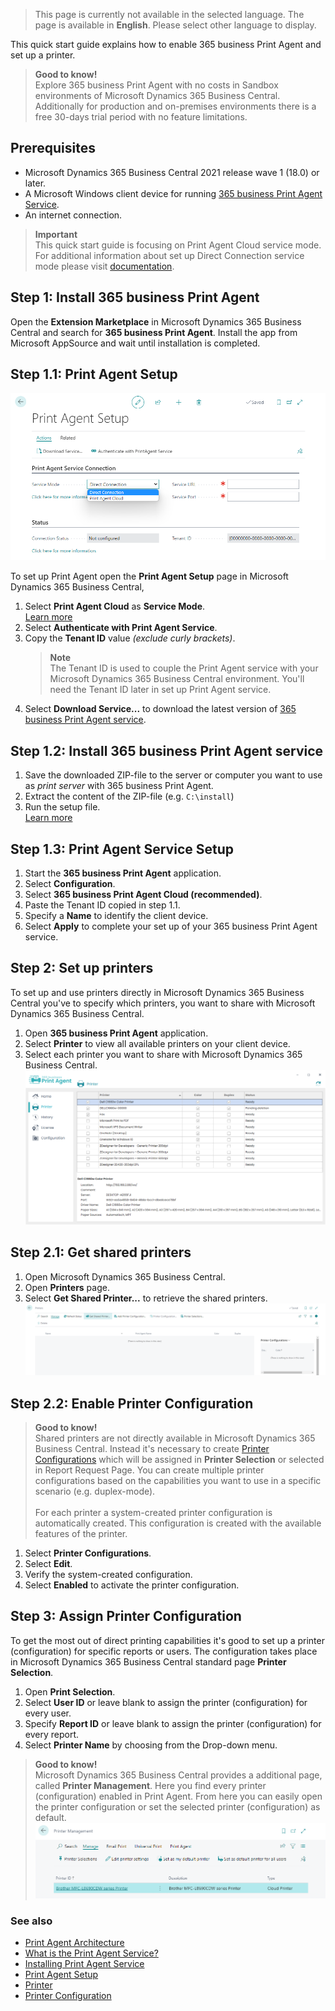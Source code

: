 > This page is currently not available in the selected language. The page is available in **English**. Please select other language to display.

This quick start guide explains how to enable 365 business Print Agent and set up a printer.

> **Good to know!**<br>Explore 365 business Print Agent with no costs in Sandbox environments of Microsoft Dynamics 365 Business Central. Additionally for production and on-premises environments there is a free 30-days trial period with no feature limitations.

## Prerequisites

 - Microsoft Dynamics 365 Business Central 2021 release wave 1 (18.0) or later.
 - A Microsoft Windows client device for running [365 business Print Agent Service](../print-agent-client-whatis).
 - An internet connection.

> **Important**<br>This quick start guide is focusing on Print Agent Cloud service mode.<br>For additional information about set up Direct Connection service mode please visit [documentation](../setup/).

## Step 1: Install 365 business Print Agent

Open the **Extension Marketplace** in Microsoft Dynamics 365 Business Central and search for **365 business Print Agent**.
Install the app from Microsoft AppSource and wait until installation is completed.

## Step 1.1: Print Agent Setup

![Print Agent Setup](/assets/images/365-business-print-agent/e8147ed3f3a4ba5810c3843510ab68734ce904d7857a0f0b3c60b90851aeae41.png)  

To set up Print Agent open the **Print Agent Setup** page in Microsoft Dynamics 365 Business Central,

 1. Select **Print Agent Cloud** as **Service Mode**.<br>[Learn more](../print-agent-whatis/#architecture)
 2. Select **Authenticate with Print Agent Service**.
 3. Copy the **Tenant ID** value _(exclude curly brackets)_.
    > **Note**<br>The Tenant ID is used to couple the Print Agent service with your Microsoft Dynamics 365 Business Central environment. You'll need the Tenant ID later in set up Print Agent service.
 4. Select **Download Service...** to download the latest version of [365 business Print Agent service](../print-agent-client-whatis/).

## Step 1.2: Install 365 business Print Agent service

 1. Save the downloaded ZIP-file to the server or computer you want to use as _print server_ with 365 business Print Agent.
 2. Extract the content of the ZIP-file (e.g. `C:\install`)
 3. Run the setup file.<br>[Learn more](../print-agent-service-installation/)

## Step 1.3: Print Agent Service Setup

 1. Start the **365 business Print Agent** application.
 2. Select **Configuration**.
 3. Select **365 business Print Agent Cloud (recommended)**.
 4. Paste the Tenant ID copied in step 1.1.
 5. Specify a **Name** to identify the client device.
 6. Select **Apply** to complete your set up of your 365 business Print Agent service.

## Step 2: Set up printers

To set up and use printers directly in Microsoft Dynamics 365 Business Central you've to specify which printers, you want to share with Microsoft Dynamics 365 Business Central.

 1. Open **365 business Print Agent** application.
 2. Select **Printer** to view all available printers on your client device.
 3. Select each printer you want to share with Microsoft Dynamics 365 Business Central.
    ![Shared Printer](/assets/images/365-business-print-agent/ad01eb85658694c75716cb5dbce514bd3763fb94b48e505c0288c2bcf8638737.png)  

## Step 2.1: Get shared printers

 1. Open Microsoft Dynamics 365 Business Central.
 2. Open **Printers** page.
 3. Select **Get Shared Printer...** to retrieve the shared printers.
    ![Printers page actions](/assets/images/365-business-print-agent/567d50c1f1eb153215a9880611e4bf22f762cf6e6899086d80325209fc99ce9a.png)

## Step 2.2: Enable Printer Configuration

> **Good to know!**<br>Shared printers are not directly available in Microsoft Dynamics 365 Business Central. Instead it's necessary to create [Printer Configurations](../printer-configuration/) which will be assigned in **Printer Selection** or selected in Report Request Page. You can create multiple printer configurations based on the capabilities you want to use in a specific scenario (e.g. duplex-mode).<br><br>For each printer a system-created printer configuration is automatically created. This configuration is created with the available features of the printer.

 1. Select **Printer Configurations**.
 2. Select **Edit**.
 3. Verify the system-created configuration.
 4. Select **Enabled** to activate the printer configuration.

## Step 3: Assign Printer Configuration

To get the most out of direct printing capabilities it's good to set up a printer (configuration) for specific reports or users. The configuration takes place in Microsoft Dynamics 365 Business Central standard page **Printer Selection**.

 1. Open **Print Selection**.
 2. Select **User ID** or leave blank to assign the printer (configuration) for every user.
 3. Specify **Report ID** or leave blank to assign the printer (configuration) for every report.
 4. Select **Printer Name** by choosing from the Drop-down menu.

> **Good to know!**<br>Microsoft Dynamics 365 Business Central provides a additional page, called **Printer Management**. Here you find every printer (configuration) enabled in Print Agent. From here you can easily open the printer configuration or set the selected printer (configuration) as default.<br>![picture 7](../../../../assets/images/365-business-print-agent/f66b313410695f3a550f126155fc3b9d6abf9c663c5840e9d2c1887948fbfd41.png)


### See also

 - [Print Agent Architecture](../print-agent-whatis/#architecture)
 - [What is the Print Agent Service?](../print-agent-client-whatis/)
 - [Installing Print Agent Service](../print-agent-service-installation/)
 - [Print Agent Setup](../setup/)
 - [Printer](../printer/)
 - [Printer Configuration](../printer-configuration/)